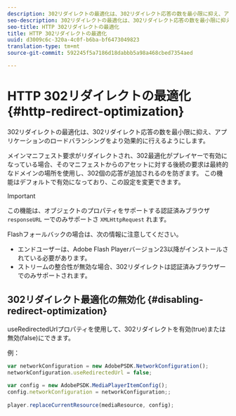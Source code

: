 ```yaml
---
description: 302リダイレクトの最適化は、302リダイレクト応答の数を最小限に抑え、アプリケーションのロードバランシングをより効果的に行えるようにします。
seo-description: 302リダイレクトの最適化は、302リダイレクト応答の数を最小限に抑え、アプリケーションのロードバランシングをより効果的に行えるようにします。
seo-title: HTTP 302リダイレクトの最適化
title: HTTP 302リダイレクトの最適化
uuid: d3009c6c-320a-4c0f-b6ba-bf6473049823
translation-type: tm+mt
source-git-commit: 592245f5a7186d18dabbb5a98a468cbed7354aed

---
```



# HTTP 302リダイレクトの最適化 {#http-redirect-optimization}

302リダイレクトの最適化は、302リダイレクト応答の数を最小限に抑え、アプリケーションのロードバランシングをより効果的に行えるようにします。

メインマニフェスト要求がリダイレクトされ、302最適化がプレイヤーで有効になっている場合、そのマニフェストからのアセットに対する後続の要求は最終的なドメインの場所を使用し、302個の応答が追加されるのを防ぎます。 この機能はデフォルトで有効になっており、この設定を変更できます。

>[!IMPORTANT]
>
>この機能は、オブジェクトのプロパティをサポートする認証済みブラウザ `responseURL` ーでのみサポートさ `XMLHttpRequest` れます。

Flashフォールバックの場合は、次の情報に注意してください。

* エンドユーザーは、Adobe Flash Playerバージョン23以降がインストールされている必要があります。
* ストリームの整合性が無効な場合、302リダイレクトは認証済みブラウザーでのみサポートされます。

## 302リダイレクト最適化の無効化 {#disabling-redirect-optimization}

useRedirectedUrlプロパティを使用して、302リダイレクトを有効(true)または無効(false)にできます。

例：

```js
var networkConfiguration = new AdobePSDK.NetworkConfiguration(); 
networkConfiguration.useRedirectedUrl = false; 
 
var config = new AdobePSDK.MediaPlayerItemConfig(); 
config.networkConfiguration = networkConfiguration;; 
 
player.replaceCurrentResource(mediaResource, config);
```
